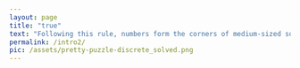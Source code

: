 ```yaml
---
layout: page
title: "true"
text: "Following this rule, numbers form the corners of medium-sized squares."
permalink: /intro2/
pic: /assets/pretty-puzzle-discrete_solved.png
---
```

